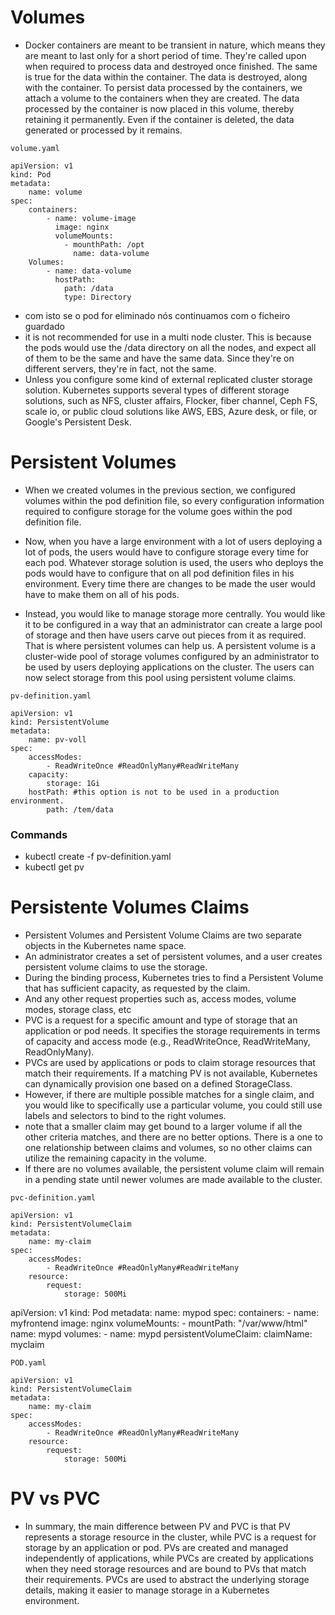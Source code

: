 # Volumes

- Docker containers are meant to be transient in nature, which means they are meant to last only for a short period of time. They're called upon when required to process data and destroyed once finished. The same is true for the data within the container. The data is destroyed, along with the container. To persist data processed by the containers, we attach a volume to the containers when they are created. The data processed by the container is now placed in this volume, thereby retaining it permanently. Even if the container is deleted, the data generated or processed by it remains.

```
volume.yaml

apiVersion: v1
kind: Pod
metadata:
    name: volume
spec:
    containers:
        - name: volume-image
          image: nginx
          volumeMounts:
            - mounthPath: /opt
              name: data-volume
    Volumes:
        - name: data-volume
          hostPath:
            path: /data
            type: Directory
```
- com isto se o pod for eliminado nós continuamos com o ficheiro guardado
- it is not recommended for use in a multi node cluster. This is because the pods would use the /data directory on all the nodes, and expect all of them to be the same and have the same data. Since they're on different servers, they're in fact, not the same.
- Unless you configure some kind of external replicated cluster storage solution. Kubernetes supports several types of different storage solutions, such as NFS, cluster affairs, Flocker, fiber channel, Ceph FS, scale io, or public cloud solutions like AWS, EBS, Azure desk, or file, or Google's Persistent Desk.


# Persistent Volumes

- When we created volumes in the previous section, we configured volumes within the pod definition file, so every configuration information required to configure storage for the volume goes within the pod definition file.

- Now, when you have a large environment with a lot of users deploying a lot of pods, the users would have to configure storage every time for each pod. Whatever storage solution is used, the users who deploys the pods would have to configure that on all pod definition files in his environment. Every time there are changes to be made the user would have to make them on all of his pods.

- Instead, you would like to manage storage more centrally. You would like it to be configured in a way that an administrator can create a large pool of storage and then have users carve out pieces from it as required. That is where persistent volumes can help us. A persistent volume is a cluster-wide pool of storage volumes configured by an administrator to be used by users deploying applications on the cluster. The users can now select storage from this pool using persistent volume claims.

```
pv-definition.yaml

apiVersion: v1
kind: PersistentVolume
metadata:
    name: pv-voll
spec:
    accessModes:
        - ReadWriteOnce #ReadOnlyMany#ReadWriteMany
    capacity:
        storage: 1Gi
    hostPath: #this option is not to be used in a production environment.
        path: /tem/data
```

### Commands
- kubectl create -f pv-definition.yaml
- kubectl get pv

# Persistente Volumes Claims

- Persistent Volumes and Persistent Volume Claims are two separate objects in the Kubernetes name space.
- An administrator creates a set of persistent volumes, and a user creates persistent volume claims to use the storage.
- During the binding process, Kubernetes tries to find a Persistent Volume that has sufficient capacity, as requested by the claim.
- And any other request properties such as, access modes, volume modes, storage class, etc
- PVC is a request for a specific amount and type of storage that an application or pod needs. It specifies the storage requirements in terms of capacity and access mode (e.g., ReadWriteOnce, ReadWriteMany, ReadOnlyMany).
- PVCs are used by applications or pods to claim storage resources that match their requirements. If a matching PV is not available, Kubernetes can dynamically provision one based on a defined StorageClass.
- However, if there are multiple possible matches for a single claim, and you would like to specifically use a particular volume, you could still use labels and selectors to bind to the right volumes.
- note that a smaller claim may get bound to a larger volume if all the other criteria matches, and there are no better options. There is a one to one relationship between claims and volumes, so no other claims can utilize the remaining capacity in the volume.
- If there are no volumes available, the persistent volume claim will remain in a pending state until newer volumes are made available to the cluster.

```
pvc-definition.yaml

apiVersion: v1
kind: PersistentVolumeClaim
metadata:
    name: my-claim
spec:
    accessModes:
        - ReadWriteOnce #ReadOnlyMany#ReadWriteMany
    resource:
        request:
            storage: 500Mi
```
apiVersion: v1
kind: Pod
metadata:
  name: mypod
spec:
  containers:
    - name: myfrontend
      image: nginx
      volumeMounts:
      - mountPath: "/var/www/html"
        name: mypd
  volumes:
    - name: mypd
      persistentVolumeClaim:
        claimName: myclaim
```
POD.yaml

apiVersion: v1
kind: PersistentVolumeClaim
metadata:
    name: my-claim
spec:
    accessModes:
        - ReadWriteOnce #ReadOnlyMany#ReadWriteMany
    resource:
        request:
            storage: 500Mi
```
# PV vs PVC

- In summary, the main difference between PV and PVC is that PV represents a storage resource in the cluster, while PVC is a request for storage by an application or pod. PVs are created and managed independently of applications, while PVCs are created by applications when they need storage resources and are bound to PVs that match their requirements. PVCs are used to abstract the underlying storage details, making it easier to manage storage in a Kubernetes environment.
